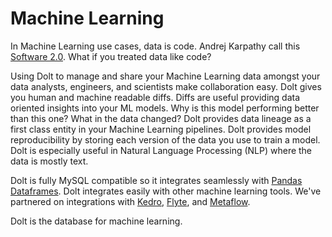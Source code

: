 # Machine Learning

In Machine Learning use cases, data is code. Andrej Karpathy call this [Software 2.0](https://karpathy.medium.com/software-2-0-a64152b37c35). What if you treated data like code?

Using Dolt to manage and share your Machine Learning data amongst your data analysts, engineers, and scientists make collaboration easy. Dolt gives you human and machine readable diffs. Diffs are useful providing data oriented insights into your ML models. Why is this model performing better than this one? What in the data changed? Dolt provides data lineage as a first class entity in your Machine Learning pipelines. Dolt provides model reproducibility by storing each version of the data you use to train a model. Dolt is especially useful in Natural Language Processing (NLP) where the data is mostly text.

Dolt is fully MySQL compatible so it integrates seamlessly with [Pandas Dataframes](https://www.dolthub.com/blog/2021-03-22-dolt-dataframes/). Dolt integrates easily with other machine learning tools. We've partnered on integrations with [Kedro](https://www.dolthub.com/blog/2021-06-16-kedro-dolt-plugin/), [Flyte](https://www.dolthub.com/blog/2021-06-04-flyte-dolt-plugin/), and [Metaflow](https://www.dolthub.com/blog/2021-04-12-metaflow-dolt-integration/).

Dolt is the database for machine learning.
